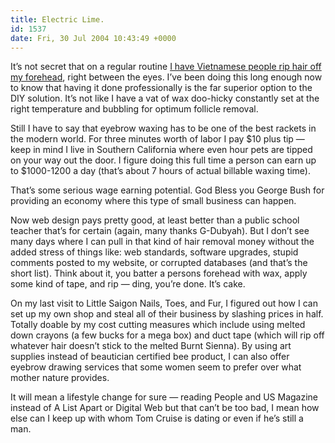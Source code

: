 ```yaml
---
title: Electric Lime.
id: 1537
date: Fri, 30 Jul 2004 10:43:49 +0000
---
```


It’s not secret that on a regular routine [I have Vietnamese people rip hair off my forehead](http://www.airbagindustries.com/archives/002212.php), right between the eyes. I’ve been doing this long enough now to know that having it done professionally is the far superior option to the DIY solution. It’s not like I have a vat of wax doo-hicky constantly set at the right temperature and bubbling for optimum follicle removal.  

Still I have to say that eyebrow waxing has to be one of the best rackets in the modern world. For three minutes worth of labor I pay $10 plus tip — keep in mind I live in Southern California where even hour pets are tipped on your way out the door. I figure doing this full time a person can earn up to $1000-1200 a day (that’s about 7 hours of actual billable waxing time).  

That’s some serious wage earning potential. God Bless you George Bush for providing an economy where this type of small business can happen.  

Now web design pays pretty good, at least better than a public school teacher that’s for certain (again, many thanks G-Dubyah). But I don’t see many days where I can pull in that kind of hair removal money without the added stress of things like: web standards, software upgrades, stupid comments posted to my website, or corrupted databases (and that’s the short list). Think about it, you batter a persons forehead with wax, apply some kind of tape, and rip — ding, you’re done. It’s cake.  

On my last visit to Little Saigon Nails, Toes, and Fur, I figured out how I can set up my own shop and steal all of their business by slashing prices in half. Totally doable by my cost cutting measures which include using melted down crayons (a few bucks for a mega box) and duct tape (which will rip off whatever hair doesn’t stick to the melted Burnt Sienna). By using art supplies instead of beautician certified bee product, I can also offer eyebrow drawing services that some women seem to prefer over what mother nature provides.  

It will mean a lifestyle change for sure — reading People and US Magazine instead of A List Apart or Digital Web but that can’t be too bad, I mean how else can I keep up with whom Tom Cruise is dating or even if he’s still a man.





